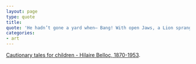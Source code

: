 ```yaml
---
layout: page
type: quote
title: 
quote: 'He hadn’t gone a yard when– Bang! With open Jaws, a Lion sprang, And hungrily began to eat The Boy: beginning at his feet.'
categories: 
- art
---
```

[Cautionary tales for children - Hilaire Belloc, 1870-1953](http://www.gutenberg.org/ebooks/27424).  
